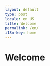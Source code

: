 ```yaml
---
layout: default
type: post
locale: en_US
title: Welcome
permalink: /en/
i18n-key: home
---
```


# Welcome